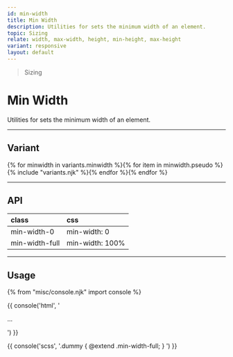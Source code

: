 ```yaml
---
id: min-width
title: Min Width
description: Utilities for sets the minimum width of an element.
topic: Sizing
relate: width, max-width, height, min-height, max-height
variant: responsive
layout: default
---
```


> Sizing

# Min Width

Utilities for sets the minimum width of an element.

---

## Variant

<div class="flex flex-gap-2 flex-wrap justify-start items-center">{% for minwidth in variants.minwidth %}{% for item in minwidth.pseudo %}{% include "variants.njk" %}{% endfor %}{% endfor %}</div>

---

## API

| <span class="padding-x-3 padding-y-1 text-white bg-shade-granite-5 font-semibold curve-border-md">class</span> | <span class="padding-x-3 padding-y-1 text-white bg-shade-granite-5 font-semibold curve-border-md">css</span> |
|:--|:--|
| min-width-0 | min-width: 0 |
| min-width-full | min-width: 100% |

---

## Usage

{% from "misc/console.njk" import console %}

{{ console('html',
'<div class="min-width-full">
    ...
  </div>
') }}

{{ console('scss',
'.dummy {
    @extend
      .min-width-full;
}
') }}


